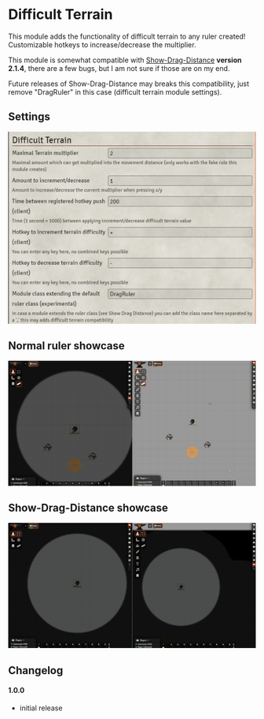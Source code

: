 # Difficult Terrain
This module adds the functionality of difficult terrain to any ruler created!
Customizable hotkeys to increase/decrease the multiplier.

This module is somewhat compatible with [Show-Drag-Distance](https://github.com/wsaunders1014/ShowDragDistance) **version 2.1.4**, there are a few bugs, but I am not sure if those are on my end.

Future releases of Show-Drag-Distance may breaks this compatibility, just remove "DragRuler" in this case (difficult terrain module settings). 
## Settings
![Settings](https://raw.githubusercontent.com/Nordiii/difficultterrain/master/media/settings.JPG)
## Normal ruler showcase
![Normal ruler showcase](https://raw.githubusercontent.com/Nordiii/difficultterrain/master/media/difficultterrain.gif)
## Show-Drag-Distance showcase
![Show-Drag-Distance showcase](https://raw.githubusercontent.com/Nordiii/difficultterrain/master/media/difficultterrainshowdragdistance.gif)

## Changelog

#### 1.0.0
* initial release
